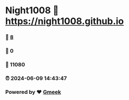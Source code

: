 # Night1008 :link: https://night1008.github.io 
### :page_facing_up: [8](https://night1008.github.io/tag.html) 
### :speech_balloon: 0 
### :hibiscus: 11080 
### :alarm_clock: 2024-06-09 14:43:47 
### Powered by :heart: [Gmeek](https://github.com/Meekdai/Gmeek)
